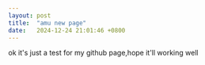 ```yaml
---
layout: post
title:  "amu new page"
date:   2024-12-24 21:01:46 +0800
---
```

ok it's just a test for my github page,hope it'll working well
